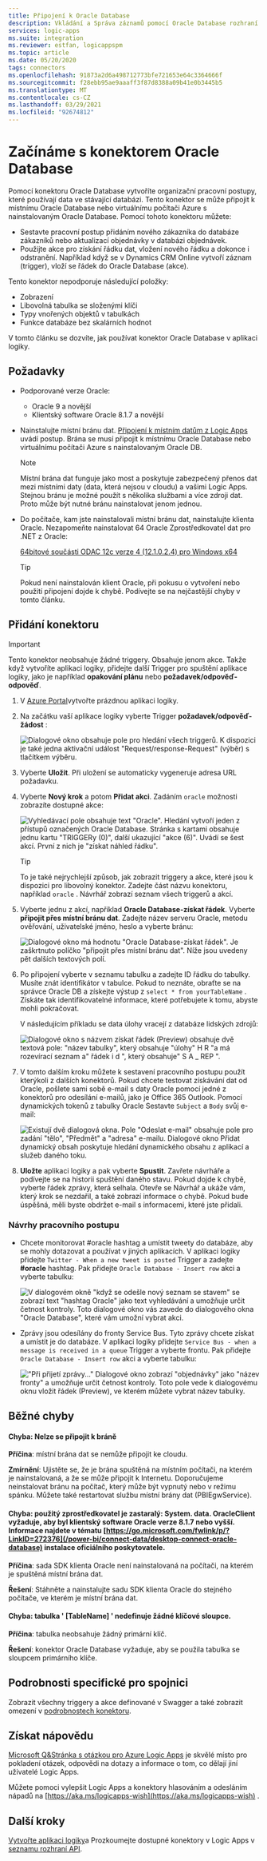 ```yaml
---
title: Připojení k Oracle Database
description: Vkládání a Správa záznamů pomocí Oracle Database rozhraní REST API a Azure Logic Apps
services: logic-apps
ms.suite: integration
ms.reviewer: estfan, logicappspm
ms.topic: article
ms.date: 05/20/2020
tags: connectors
ms.openlocfilehash: 91873a2d6a498712773bfe721653e64c3364666f
ms.sourcegitcommit: f28ebb95ae9aaaff3f87d8388a09b41e0b3445b5
ms.translationtype: MT
ms.contentlocale: cs-CZ
ms.lasthandoff: 03/29/2021
ms.locfileid: "92674812"
---
```

# <a name="get-started-with-the-oracle-database-connector"></a>Začínáme s konektorem Oracle Database

Pomocí konektoru Oracle Database vytvoříte organizační pracovní postupy, které používají data ve stávající databázi. Tento konektor se může připojit k místnímu Oracle Database nebo virtuálnímu počítači Azure s nainstalovaným Oracle Database. Pomocí tohoto konektoru můžete:

* Sestavte pracovní postup přidáním nového zákazníka do databáze zákazníků nebo aktualizací objednávky v databázi objednávek.
* Použijte akce pro získání řádku dat, vložení nového řádku a dokonce i odstranění. Například když se v Dynamics CRM Online vytvoří záznam (trigger), vloží se řádek do Oracle Database (akce). 

Tento konektor nepodporuje následující položky:

* Zobrazení 
* Libovolná tabulka se složenými klíči
* Typy vnořených objektů v tabulkách
* Funkce databáze bez skalárních hodnot

V tomto článku se dozvíte, jak používat konektor Oracle Database v aplikaci logiky.

## <a name="prerequisites"></a>Požadavky

* Podporované verze Oracle: 
    * Oracle 9 a novější
    * Klientský software Oracle 8.1.7 a novější

* Nainstalujte místní bránu dat. [Připojení k místním datům z Logic Apps](../logic-apps/logic-apps-gateway-connection.md) uvádí postup. Brána se musí připojit k místnímu Oracle Database nebo virtuálnímu počítači Azure s nainstalovaným Oracle DB. 

    > [!NOTE]
    > Místní brána dat funguje jako most a poskytuje zabezpečený přenos dat mezi místními daty (data, která nejsou v cloudu) a vašimi Logic Apps. Stejnou bránu je možné použít s několika službami a více zdroji dat. Proto může být nutné bránu nainstalovat jenom jednou.

* Do počítače, kam jste nainstalovali místní bránu dat, nainstalujte klienta Oracle. Nezapomeňte nainstalovat 64 Oracle Zprostředkovatel dat pro .NET z Oracle:  

  [64bitové součásti ODAC 12c verze 4 (12.1.0.2.4) pro Windows x64](https://www.oracle.com/technetwork/database/windows/downloads/index-090165.html)

    > [!TIP]
    > Pokud není nainstalován klient Oracle, při pokusu o vytvoření nebo použití připojení dojde k chybě. Podívejte se na nejčastější chyby v tomto článku.


## <a name="add-the-connector"></a>Přidání konektoru

> [!IMPORTANT]
> Tento konektor neobsahuje žádné triggery. Obsahuje jenom akce. Takže když vytvoříte aplikaci logiky, přidejte další Trigger pro spuštění aplikace logiky, jako je například **opakování plánu** nebo **požadavek/odpověď-odpověď**. 

1. V [Azure Portal](https://portal.azure.com)vytvořte prázdnou aplikaci logiky.

2. Na začátku vaší aplikace logiky vyberte Trigger **požadavek/odpověď-žádost** : 

    ![Dialogové okno obsahuje pole pro hledání všech triggerů. K dispozici je také jedna aktivační událost "Request/response-Request" (výběr) s tlačítkem výběru.](./media/connectors-create-api-oracledatabase/request-trigger.png)

3. Vyberte **Uložit**. Při uložení se automaticky vygeneruje adresa URL požadavku. 

4. Vyberte **Nový krok** a potom **Přidat akci**. Zadáním `oracle` možnosti zobrazíte dostupné akce: 

    ![Vyhledávací pole obsahuje text "Oracle". Hledání vytvoří jeden z přístupů označených Oracle Database. Stránka s kartami obsahuje jednu kartu "TRIGGERy (0)", další ukazující "akce (6)". Uvádí se šest akcí. První z nich je "získat náhled řádku".](./media/connectors-create-api-oracledatabase/oracledb-actions.png)

    > [!TIP]
    > To je také nejrychlejší způsob, jak zobrazit triggery a akce, které jsou k dispozici pro libovolný konektor. Zadejte část názvu konektoru, například `oracle` . Návrhář zobrazí seznam všech triggerů a akcí. 

5. Vyberte jednu z akcí, například **Oracle Database-získat řádek**. Vyberte **připojit přes místní bránu dat**. Zadejte název serveru Oracle, metodu ověřování, uživatelské jméno, heslo a vyberte bránu:

    ![Dialogové okno má hodnotu "Oracle Database-získat řádek". Je zaškrtnuto políčko "připojit přes místní bránu dat". Níže jsou uvedeny pět dalších textových polí.](./media/connectors-create-api-oracledatabase/create-oracle-connection.png)

6. Po připojení vyberte v seznamu tabulku a zadejte ID řádku do tabulky. Musíte znát identifikátor v tabulce. Pokud to neznáte, obraťte se na správce Oracle DB a získejte výstup z `select * from yourTableName` . Získáte tak identifikovatelné informace, které potřebujete k tomu, abyste mohli pokračovat.

    V následujícím příkladu se data úlohy vracejí z databáze lidských zdrojů: 

    ![Dialogové okno s názvem získat řádek (Preview) obsahuje dvě textová pole: "název tabulky", který obsahuje "úlohy" H R "a má rozevírací seznam a" řádek i d ", který obsahuje" S A _ REP ".](./media/connectors-create-api-oracledatabase/table-rowid.png)

7. V tomto dalším kroku můžete k sestavení pracovního postupu použít kterýkoli z dalších konektorů. Pokud chcete testovat získávání dat od Oracle, pošlete sami sobě e-mail s daty Oracle pomocí jedné z konektorů pro odesílání e-mailů, jako je Office 365 Outlook. Pomocí dynamických tokenů z tabulky Oracle Sestavte `Subject` a `Body` svůj e-mail:

    ![Existují dvě dialogová okna. Pole "Odeslat e-mail" obsahuje pole pro zadání "tělo", "Předmět" a "adresa" e-mailu. Dialogové okno Přidat dynamický obsah poskytuje hledání dynamického obsahu z aplikací a služeb daného toku.](./media/connectors-create-api-oracledatabase/oracle-send-email.png)

8. **Uložte** aplikaci logiky a pak vyberte **Spustit**. Zavřete návrháře a podívejte se na historii spuštění daného stavu. Pokud dojde k chybě, vyberte řádek zprávy, která selhala. Otevře se Návrhář a ukáže vám, který krok se nezdařil, a také zobrazí informace o chybě. Pokud bude úspěšná, měli byste obdržet e-mail s informacemi, které jste přidali.


### <a name="workflow-ideas"></a>Návrhy pracovního postupu

* Chcete monitorovat #oracle hashtag a umístit tweety do databáze, aby se mohly dotazovat a používat v jiných aplikacích. V aplikaci logiky přidejte `Twitter - When a new tweet is posted` Trigger a zadejte **#oracle** hashtag. Pak přidejte `Oracle Database - Insert row` akci a vyberte tabulku:

    ![V dialogovém okně "když se odešle nový seznam se stavem" se zobrazí text "hashtag Oracle" jako text vyhledávání a umožňuje určit četnost kontroly. Toto dialogové okno vás zavede do dialogového okna "Oracle Database", které vám umožní vybrat akci.](./media/connectors-create-api-oracledatabase/twitter-oracledb.png)

* Zprávy jsou odesílány do fronty Service Bus. Tyto zprávy chcete získat a umístit je do databáze. V aplikaci logiky přidejte `Service Bus - when a message is received in a queue` Trigger a vyberte frontu. Pak přidejte `Oracle Database - Insert row` akci a vyberte tabulku:

    !["Při přijetí zprávy..." Dialogové okno zobrazí "objednávky" jako "název fronty" a umožňuje určit četnost kontroly. Toto pole vede k dialogovému oknu vložit řádek (Preview), ve kterém můžete vybrat název tabulky.](./media/connectors-create-api-oracledatabase/sbqueue-oracledb.png)

## <a name="common-errors"></a>Běžné chyby

#### <a name="error-cannot-reach-the-gateway"></a>**Chyba**: Nelze se připojit k bráně

**Příčina**: místní brána dat se nemůže připojit ke cloudu. 

**Zmírnění**: Ujistěte se, že je brána spuštěná na místním počítači, na kterém je nainstalovaná, a že se může připojit k Internetu.  Doporučujeme neinstalovat bránu na počítač, který může být vypnutý nebo v režimu spánku. Můžete také restartovat službu místní brány dat (PBIEgwService).

#### <a name="error-the-provider-being-used-is-deprecated-systemdataoracleclient-requires-oracle-client-software-version-817-or-greater-see-httpsgomicrosoftcomfwlinkplinkid272376-to-install-the-official-provider"></a>**Chyba**: použitý zprostředkovatel je zastaralý: System. data. OracleClient vyžaduje, aby byl klientský software Oracle verze 8.1.7 nebo vyšší. Informace najdete v tématu [https://go.microsoft.com/fwlink/p/?LinkID=272376](/power-bi/connect-data/desktop-connect-oracle-database) instalace oficiálního poskytovatele.

**Příčina**: sada SDK klienta Oracle není nainstalovaná na počítači, na kterém je spuštěná místní brána dat.  

**Řešení**: Stáhněte a nainstalujte sadu SDK klienta Oracle do stejného počítače, ve kterém je místní brána dat.

#### <a name="error-table-tablename-does-not-define-any-key-columns"></a>**Chyba**: tabulka ' [TableName] ' nedefinuje žádné klíčové sloupce.

**Příčina**: tabulka neobsahuje žádný primární klíč.  

**Řešení**: konektor Oracle Database vyžaduje, aby se použila tabulka se sloupcem primárního klíče.
 
## <a name="connector-specific-details"></a>Podrobnosti specifické pro spojnici

Zobrazit všechny triggery a akce definované v Swagger a také zobrazit omezení v [podrobnostech konektoru](/connectors/oracle/). 

## <a name="get-some-help"></a>Získat nápovědu

[Microsoft Q&Stránka s otázkou pro Azure Logic Apps](/answers/topics/azure-logic-apps.html) je skvělé místo pro pokladení otázek, odpovědi na dotazy a informace o tom, co dělají jiní uživatelé Logic Apps. 

Můžete pomoci vylepšit Logic Apps a konektory hlasováním a odesláním nápadů na [https://aka.ms/logicapps-wish](https://aka.ms/logicapps-wish) . 


## <a name="next-steps"></a>Další kroky
[Vytvořte aplikaci logiky](../logic-apps/quickstart-create-first-logic-app-workflow.md)a Prozkoumejte dostupné konektory v Logic Apps v [seznamu rozhraní API](apis-list.md).